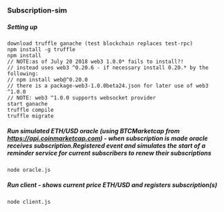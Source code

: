 ### Subscription-sim

##### Setting up
```
download truffle ganache (test blockchain replaces test-rpc)
npm install -g truffle 
npm install 
// NOTE:as of July 20 2018 web3 1.0.0* fails to install?! 
// instead uses web3 ^0.20.6 - if necessary install 0.20.* by the following:
// npm install web@^0.20.0  
// there is a package-web3-1.0.0beta24.json for later use of web3 ^1.0.0
// NOTE: web3 ^1.0.0 supports websocket provider
start ganache
truffle compile
truffle migrate
```

##### Run simulated ETH/USD oracle (using BTCMarketcap from https://api.coinmarketcap.com) - when subscription is made oracle receives subscription.Registered event and simulates the start of a reminder service for current subscribers to renew their subscriptions
```
node oracle.js
```

##### Run client - shows current price ETH/USD and registers subscription(s)
```
node client.js
```
